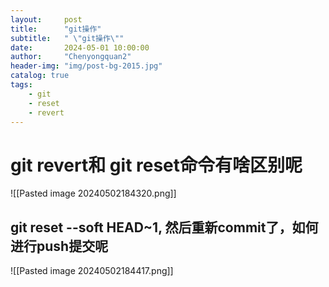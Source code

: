 ```yaml
---
layout:     post
title:      "git操作"
subtitle:   " \"git操作\""
date:       2024-05-01 10:00:00
author:     "Chenyongquan2"
header-img: "img/post-bg-2015.jpg"
catalog: true
tags:
    - git
    - reset
    - revert
---
```


# git revert和 git reset命令有啥区别呢

![[Pasted image 20240502184320.png]]


## git reset --soft HEAD~1, 然后重新commit了，如何进行push提交呢
![[Pasted image 20240502184417.png]]